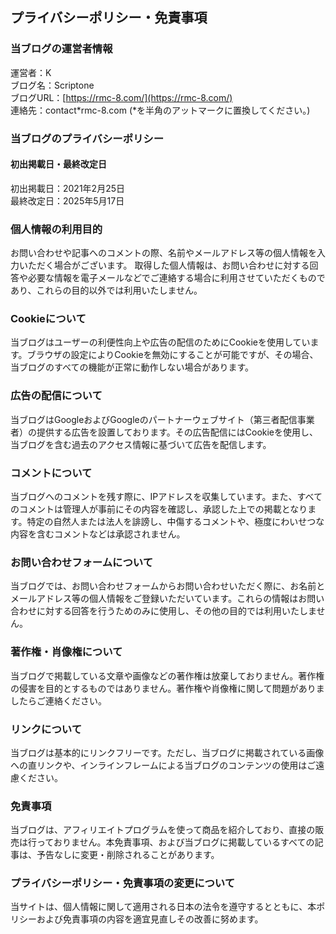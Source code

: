 ## プライバシーポリシー・免責事項

### 当ブログの運営者情報

運営者：K  
ブログ名：Scriptone  
ブログURL：[https://rmc-8.com/](https://rmc-8.com/)  
連絡先：contact*rmc-8.com (*を半角のアットマークに置換してください。)  

### 当ブログのプライバシーポリシー

#### 初出掲載日・最終改定日

初出掲載日：2021年2月25日  
最終改定日：2025年5月17日

### 個人情報の利用目的

お問い合わせや記事へのコメントの際、名前やメールアドレス等の個人情報を入力いただく場合がございます。
取得した個人情報は、お問い合わせに対する回答や必要な情報を電子メールなどでご連絡する場合に利用させていただくものであり、これらの目的以外では利用いたしません。

### Cookieについて

当ブログはユーザーの利便性向上や広告の配信のためにCookieを使用しています。ブラウザの設定によりCookieを無効にすることが可能ですが、その場合、当ブログのすべての機能が正常に動作しない場合があります。

### 広告の配信について

当ブログはGoogleおよびGoogleのパートナーウェブサイト（第三者配信事業者）の提供する広告を設置しております。その広告配信にはCookieを使用し、当ブログを含む過去のアクセス情報に基づいて広告を配信します。

### コメントについて

当ブログへのコメントを残す際に、IPアドレスを収集しています。また、すべてのコメントは管理人が事前にその内容を確認し、承認した上での掲載となります。特定の自然人または法人を誹謗し、中傷するコメントや、極度にわいせつな内容を含むコメントなどは承認されません。

### お問い合わせフォームについて

当ブログでは、お問い合わせフォームからお問い合わせいただく際に、お名前とメールアドレス等の個人情報をご登録いただいています。これらの情報はお問い合わせに対する回答を行うためのみに使用し、その他の目的では利用いたしません。

### 著作権・肖像権について

当ブログで掲載している文章や画像などの著作権は放棄しておりません。著作権の侵害を目的とするものではありません。著作権や肖像権に関して問題がありましたらご連絡ください。

### リンクについて

当ブログは基本的にリンクフリーです。ただし、当ブログに掲載されている画像への直リンクや、インラインフレームによる当ブログのコンテンツの使用はご遠慮ください。

### 免責事項

当ブログは、アフィリエイトプログラムを使って商品を紹介しており、直接の販売は行っておりません。本免責事項、および当ブログに掲載しているすべての記事は、予告なしに変更・削除されることがあります。

### プライバシーポリシー・免責事項の変更について

当サイトは、個人情報に関して適用される日本の法令を遵守するとともに、本ポリシーおよび免責事項の内容を適宜見直しその改善に努めます。
